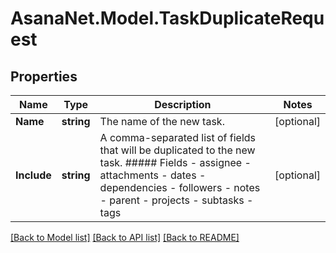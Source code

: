 # AsanaNet.Model.TaskDuplicateRequest

## Properties

Name | Type | Description | Notes
------------ | ------------- | ------------- | -------------
**Name** | **string** | The name of the new task. | [optional] 
**Include** | **string** | A comma-separated list of fields that will be duplicated to the new task. ##### Fields - assignee - attachments - dates - dependencies - followers - notes - parent - projects - subtasks - tags | [optional] 

[[Back to Model list]](../README.md#documentation-for-models) [[Back to API list]](../README.md#documentation-for-api-endpoints) [[Back to README]](../README.md)

